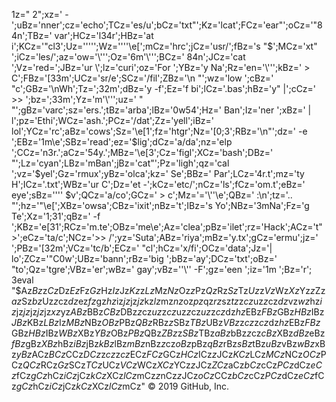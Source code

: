 
1z="
2";xz='   -';uBz='nner';cz='echo';TCz='es/u';bCz='txt"';Kz='lcat';FCz='ear"';oCz='"84n';TBz=' var';HCz='l34r';HBz='at i';KCz='"cl3';Uz=''\''';Wz=''\''\e[';mCz='hrc';jCz='usr/';fBz='s "$';MCz='xt" ';iCz='les/';az='ow='\''';Oz='6m'\''';BCz=' 84n';JCz='cat ';Vz='red=';JBz='ur \';lz='curi';oz='For ';YBz='y Na';Rz='en='\''';kBz=' > C';FBz='[33m';UCz='sr/e';SCz='/fil';ZBz='\n "';wz='low ';cBz='  "c';GBz='\nWh';Tz=';32m';dBz='y -f';Ez='f bi';lCz='.bas';hBz='y" |';cCz=' >> ';bz=';33m';Yz='m'\''';uz=' " "';gBz='varc';sz='ers.';tBz='arba';lBz='0w54';Hz=' Ban';Iz='ner ';xBz=' | l';pz='Ethi';WCz='ash.';PCz='/dat';Zz='yell';iBz=' lol';YCz='rc';aBz='cows';Sz='\e[1';fz='htgr';Nz='[0;3';RBz='\n"';dz=' -e ';EBz='1m\e';SBz='read';ez='$lig';dCz='a/da';nz='elp ';CCz='n3r.';aCz='54y.';MBz='\e[3';Cz='figl';XCz='bash';DBz=' "';Lz='cyan';LBz='mBan';jBz='cat"';Pz='ligh';qz='cal ';vz='$yel';Gz='rmux';yBz='olca';kz='  Se';BBz=' Par';LCz='4r.t';mz='ty H';ICz='.txt';WBz='ur C';Dz='et -';kCz='etc/';nCz='ls';fCz='om.t';eBz=' eye';sBz=''\'' $v';QCz='a/co';GCz=' > c';Mz='='\''\e';QBz=' :\n';tz='.. "';hz='"\e[';XBz='owsa';CBz='ixit';nBz='t';IBz='s Yo';NBz='3mNa';Fz='g Te';Xz='1;31';qBz=' -f ';KBz='e[31';RCz='m.te';OBz='me\e';Az='clea';pBz='ilet';rz='Hack';ACz='t" >';eCz='ta/c';NCz='>> /';yz='Suta';ABz='riya';mBz='y.tx';gCz='ermu';jz='    ';PBz='[32m';VCz='tc/b';ECz=' "cl';hCz='x/fi';OCz='data';Jz='| lo';ZCz='"C0w';UBz='bann';rBz='big ';bBz='ay';DCz='txt';oBz=' "to';Qz='tgre';VBz='er';wBz=' gay';vBz=''\'' -F';gz='een ';iz='1m  ';Bz='r';
3eval "$Az$Bz$z$Cz$Dz$Ez$Fz$Gz$Hz$Iz$Jz$Kz$z$Lz$Mz$Nz$Oz$z$Pz$Qz$Rz$Sz$Tz$Uz$z$Vz$Wz$Xz$Yz$z$Zz$az$Sz$bz$Uz$z$cz$dz$ez$fz$gz$hz$iz$jz$jz$jz$kz$lz$mz$nz$oz$pz$qz$rz$sz$tz$z$cz$uz$z$cz$dz$vz$wz$hz$iz$jz$jz$jz$jz$jz$xz$yz$ABz$BBz$CBz$DBz$z$cz$uz$z$cz$uz$z$cz$uz$z$cz$dz$hz$EBz$FBz$GBz$HBz$IBz$JBz$KBz$LBz$Iz$MBz$NBz$OBz$PBz$QBz$RBz$z$SBz$TBz$UBz$VBz$z$cz$z$cz$dz$hz$EBz$FBz$GBz$HBz$IBz$WBz$XBz$YBz$OBz$PBz$QBz$ZBz$z$SBz$TBz$aBz$bBz$z$cz$cBz$XBz$dBz$eBz$fBz$gBz$XBz$hBz$iBz$jBz$kBz$lBz$mBz$nBz$z$cz$oBz$pBz$qBz$rBz$sBz$tBz$uBz$vBz$wBz$xBz$yBz$ACz$BCz$CCz$DCz$z$cz$z$cz$ECz$FCz$GCz$HCz$ICz$z$JCz$KCz$LCz$MCz$NCz$OCz$PCz$QCz$RCz$Gz$SCz$TCz$UCz$VCz$WCz$XCz$YCz$z$JCz$ZCz$aCz$bCz$cCz$PCz$dCz$eCz$fCz$gCz$hCz$iCz$jCz$kCz$XCz$lCz$mCz$z$nCz$z$JCz$oCz$CCz$bCz$cCz$PCz$dCz$eCz$fCz$gCz$hCz$iCz$jCz$kCz$XCz$lCz$mCz"
 © 2019 GitHub, Inc.
